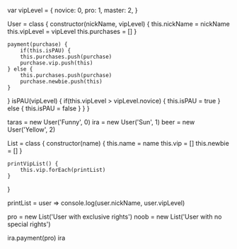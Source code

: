 var vipLevel = {
    novice: 0,
    pro: 1,
    master: 2,
}

User = class {
    constructor(nickName, vipLevel) {
        this.nickName = nickName
        this.vipLevel = vipLevel
        this.purchases = []
    }

    payment(purchase) {
        if(this.isPAU) {
        this.purchases.push(purchase)
        purchase.vip.push(this)
    } else {
        this.purchases.push(purchase)
        purchase.newbie.push(this)
    }
  }
    isPAU(vipLevel) {
        if(this.vipLevel > vipLevel.novice) {
        this.isPAU = true
    } else {
        this.isPAU = false 
  }
 }
}

taras = new User('Funny', 0)
ira = new User('Sun', 1)
beer = new User('Yellow', 2)


List = class {
    constructor(name) {
        this.name = name
        this.vip = []
        this.newbie = []
    }

    printVipList() {
        this.vip.forEach(printList)
    }
}

printList = user => console.log(user.nickName, user.vipLevel)

pro = new List('User with exclusive rights')
noob = new List('User with no special rights')

ira.payment(pro)
ira
